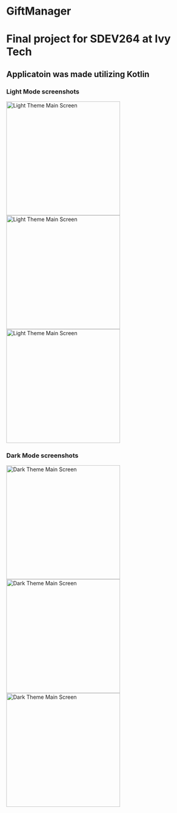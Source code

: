 # GiftManager
<h1>Final project for SDEV264 at Ivy Tech</h1>
<h2>Applicatoin was made utilizing Kotlin</h2>

<h3>Light Mode screenshots</h3>
<img src=Screenshots/LightThemeMainScreen.png alt="Light Theme Main Screen" width=300>
<img src=Screenshots/LightThemeProfile.png alt="Light Theme Main Screen" width=300>
<img src=Screenshots/LightThemeSet.png alt="Light Theme Main Screen" width=300>

<h3>Dark Mode screenshots</h3>
<img src=Screenshots/DarkThemeMainScreen.png alt="Dark Theme Main Screen" width=300>
<img src=Screenshots/DarkThemeProfile.png alt="Dark Theme Main Screen" width=300>
<img src=Screenshots/DarkThemeSet.png alt="Dark Theme Main Screen" width=300>